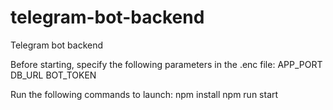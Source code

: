 # telegram-bot-backend
Telegram bot backend

Before starting, specify the following parameters in the .enc file:
    APP_PORT
    DB_URL
    BOT_TOKEN

Run the following commands to launch:
    npm install
    npm run start
